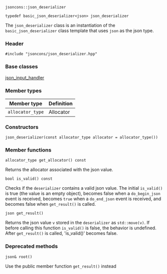     jsoncons::json_deserializer

    typedef basic_json_deserializer<json> json_deserializer

The `json_deserializer` class is an instantiation of the `basic_json_deserializer` class template that uses `json` as the json type.

### Header

    #include "jsoncons/json_deserializer.hpp"

### Base classes

[json_input_handler](json_input_handler)

### Member types

Member type                         |Definition
------------------------------------|------------------------------
`allocator_type`|Allocator

### Constructors

    json_deserializer(const allocator_type allocator = allocator_type())

### Member functions

    allocator_type get_allocator() const
Returns the allocator associated with the json value.

    bool is_valid() const
Checks if the `deserializer` contains a valid json value. The initial `is_valid()` is true (the value is an empty object), becomes false when a `do_begin_json` event is received, becomes `true` when a `do_end_json` event is received, and becomes false when `get_result()` is called.

    json get_result()
Returns the json value `v` stored in the `deserializer` as `std::move(v)`. If before calling this function `is_valid()` is false, the behavior is undefined. After `get_result()` is called, 'is_valid()' becomes false.

### Deprecated methods

    json& root()
Use the public member function `get_result()` instead
